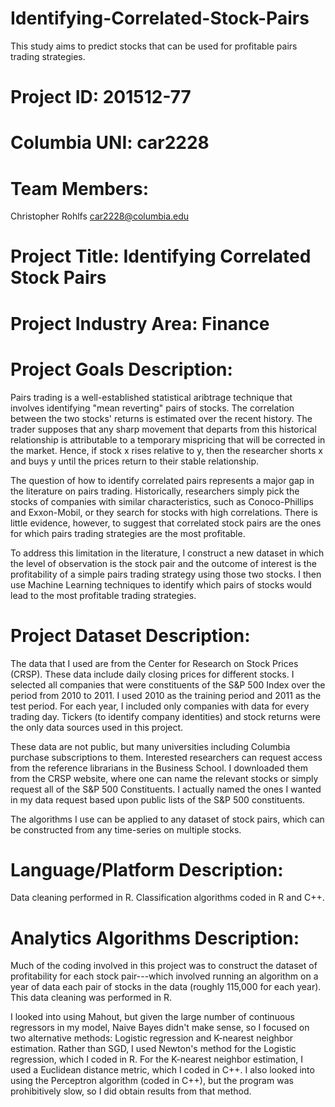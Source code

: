 # Identifying-Correlated-Stock-Pairs
This study aims to predict stocks that can be used for profitable pairs trading strategies.

# Project ID: 201512-77

# Columbia UNI: car2228

# Team Members:

Christopher Rohlfs car2228@columbia.edu

# Project Title: Identifying Correlated Stock Pairs

# Project Industry Area: Finance

# Project Goals Description:

Pairs trading is a well-established statistical aribtrage technique that involves identifying "mean reverting" pairs of stocks. The correlation between the two stocks' returns is estimated over the recent history. The trader supposes that any sharp movement that departs from this historical relationship is attributable to a temporary mispricing that will be corrected in the market. Hence, if stock x rises relative to y, then the researcher shorts x and buys y until the prices return to their stable relationship.

The question of how to identify correlated pairs represents a major gap in the literature on pairs trading. Historically, researchers simply pick the stocks of companies with similar characteristics, such as Conoco-Phillips and Exxon-Mobil, or they search for stocks with high correlations. There is little evidence, however, to suggest that correlated stock pairs are the ones for which pairs trading strategies are the most profitable.

To address this limitation in the literature, I construct a new dataset in which the level of observation is the stock pair and the outcome of interest is the profitability of a simple pairs trading strategy using those two stocks. I then use Machine Learning techniques to identify which pairs of stocks would lead to the most profitable trading strategies.

# Project Dataset Description:

The data that I used are from the Center for Research on Stock Prices (CRSP). These data include daily closing prices for different stocks. I selected all companies that were constituents of the S&P 500 Index over the period from 2010 to 2011. I used 2010 as the training period and 2011 as the test period. For each year, I included only companies with data for every trading day. Tickers (to identify company identities) and stock returns were the only data sources used in this project.

These data are not public, but many universities including Columbia purchase subscriptions to them. Interested researchers can request access from the reference librarians in the Business School. I downloaded them from the CRSP website, where one can name the relevant stocks or simply request all of the S&P 500 Constituents. I actually named the ones I wanted in my data request based upon public lists of the S&P 500 constituents.

The algorithms I use can be applied to any dataset of stock pairs, which can be constructed from any time-series on multiple stocks.

# Language/Platform Description:

Data cleaning performed in R. Classification algorithms coded in R and C++.

# Analytics Algorithms Description:

Much of the coding involved in this project was to construct the dataset of profitability for each stock pair---which involved running an algorithm on a year of data each pair of stocks in the data (roughly 115,000 for each year). This data cleaning was performed in R.

I looked into using Mahout, but given the large number of continuous regressors in my model, Naive Bayes didn't make sense, so I focused on two alternative methods: Logistic regression and K-nearest neighbor estimation. Rather than SGD, I used Newton's method for the Logistic regression, which I coded in R. For the K-nearest neighbor estimation, I used a Euclidean distance metric, which I coded in C++. I also looked into using the Perceptron algorithm (coded in C++), but the program was prohibitively slow, so I did obtain results from that method.
